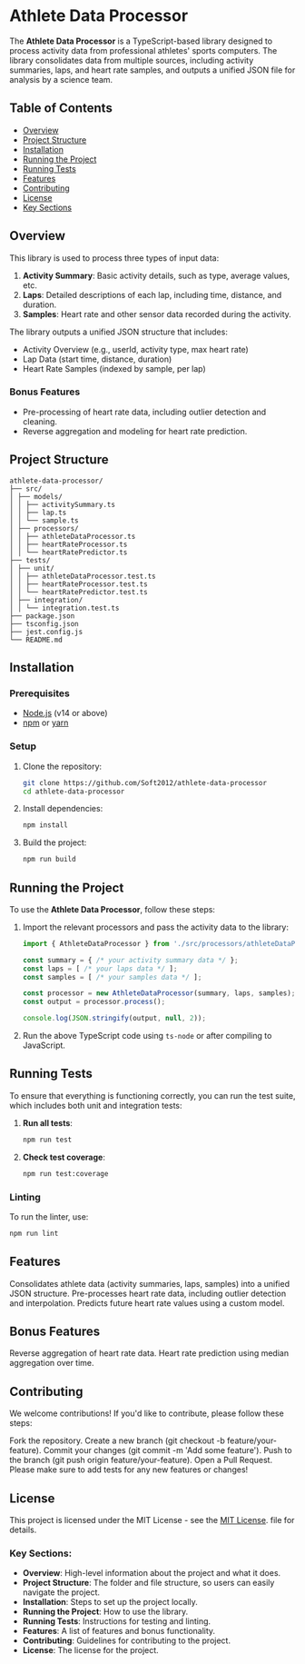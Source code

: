 # Athlete Data Processor

The **Athlete Data Processor** is a TypeScript-based library designed to process activity data from professional athletes' sports computers. The library consolidates data from multiple sources, including activity summaries, laps, and heart rate samples, and outputs a unified JSON file for analysis by a science team.

## Table of Contents

- [Overview](#overview)
- [Project Structure](#project-structure)
- [Installation](#installation)
- [Running the Project](#running-the-project)
- [Running Tests](#running-tests)
- [Features](#features)
- [Contributing](#contributing)
- [License](#license)
- [Key Sections](#key-sections)

## Overview

This library is used to process three types of input data:
1. **Activity Summary**: Basic activity details, such as type, average values, etc.
2. **Laps**: Detailed descriptions of each lap, including time, distance, and duration.
3. **Samples**: Heart rate and other sensor data recorded during the activity.

The library outputs a unified JSON structure that includes:
- Activity Overview (e.g., userId, activity type, max heart rate)
- Lap Data (start time, distance, duration)
- Heart Rate Samples (indexed by sample, per lap)

### Bonus Features
- Pre-processing of heart rate data, including outlier detection and cleaning.
- Reverse aggregation and modeling for heart rate prediction.

## Project Structure

```
athlete-data-processor/ 
├── src/ 
│ ├── models/ 
│ │ ├── activitySummary.ts 
│ │ ├── lap.ts 
│ │ └── sample.ts 
│ ├── processors/ 
│ │ ├── athleteDataProcessor.ts 
│ │ ├── heartRateProcessor.ts 
│ │ └── heartRatePredictor.ts 
├── tests/ 
│ ├── unit/ 
│ │ ├── athleteDataProcessor.test.ts 
│ │ ├── heartRateProcessor.test.ts 
│ │ └── heartRatePredictor.test.ts 
│ ├── integration/ 
│ │ └── integration.test.ts 
├── package.json 
├── tsconfig.json 
├── jest.config.js 
└── README.md
```

## Installation

### Prerequisites

- [Node.js](https://nodejs.org/) (v14 or above)
- [npm](https://www.npmjs.com/) or [yarn](https://yarnpkg.com/)

### Setup

1. Clone the repository:
    ```bash
    git clone https://github.com/Soft2012/athlete-data-processor
    cd athlete-data-processor
    ```

2. Install dependencies:
    ```bash
    npm install
    ```

3. Build the project:
    ```bash
    npm run build
    ```

## Running the Project

To use the **Athlete Data Processor**, follow these steps:

1. Import the relevant processors and pass the activity data to the library:
    ```ts
    import { AthleteDataProcessor } from './src/processors/athleteDataProcessor';

    const summary = { /* your activity summary data */ };
    const laps = [ /* your laps data */ ];
    const samples = [ /* your samples data */ ];

    const processor = new AthleteDataProcessor(summary, laps, samples);
    const output = processor.process();

    console.log(JSON.stringify(output, null, 2));
    ```

2. Run the above TypeScript code using `ts-node` or after compiling to JavaScript.

## Running Tests

To ensure that everything is functioning correctly, you can run the test suite, which includes both unit and integration tests:

1. **Run all tests**:
    ```bash
    npm run test
    ```

2. **Check test coverage**:
    ```bash
    npm run test:coverage
    ```

### Linting

To run the linter, use:

```bash
npm run lint
```

## Features

Consolidates athlete data (activity summaries, laps, samples) into a unified JSON structure.
Pre-processes heart rate data, including outlier detection and interpolation.
Predicts future heart rate values using a custom model.
## Bonus Features
Reverse aggregation of heart rate data.
Heart rate prediction using median aggregation over time.

## Contributing
We welcome contributions! If you'd like to contribute, please follow these steps:

Fork the repository.
Create a new branch (git checkout -b feature/your-feature).
Commit your changes (git commit -m 'Add some feature').
Push to the branch (git push origin feature/your-feature).
Open a Pull Request.
Please make sure to add tests for any new features or changes!

## License
This project is licensed under the MIT License - see the [MIT License](./LICENSE). file for details.

### Key Sections:

- **Overview**: High-level information about the project and what it does.
- **Project Structure**: The folder and file structure, so users can easily navigate the project.
- **Installation**: Steps to set up the project locally.
- **Running the Project**: How to use the library.
- **Running Tests**: Instructions for testing and linting.
- **Features**: A list of features and bonus functionality.
- **Contributing**: Guidelines for contributing to the project.
- **License**: The license for the project.
